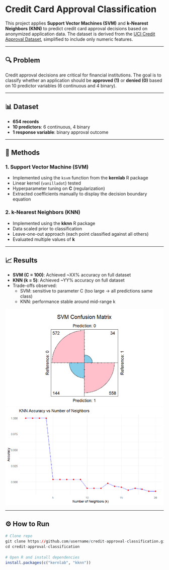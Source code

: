 # Credit Card Approval Classification

This project applies **Support Vector Machines (SVM)** and **k-Nearest Neighbors (KNN)** to predict credit card approval decisions based on anonymized application data. The dataset is derived from the [UCI Credit Approval Dataset](https://archive.ics.uci.edu/ml/datasets/Credit+Approval), simplified to include only numeric features.

---

## 🔍 Problem
Credit approval decisions are critical for financial institutions. The goal is to classify whether an application should be **approved (1)** or **denied (0)** based on 10 predictor variables (6 continuous and 4 binary).

---

## 📊 Dataset
- **654 records**
- **10 predictors**: 6 continuous, 4 binary
- **1 response variable**: binary approval outcome

---

## 🧪 Methods
### 1. Support Vector Machine (SVM)
- Implemented using the `ksvm` function from the **kernlab** R package
- Linear kernel (`vanilladot`) tested
- Hyperparameter tuning on **C** (regularization)
- Extracted coefficients manually to display the decision boundary equation

### 2. k-Nearest Neighbors (KNN)
- Implemented using the **kknn** R package
- Data scaled prior to classification
- Leave-one-out approach (each point classified against all others)
- Evaluated multiple values of **k**

---

## 📈 Results
- **SVM (C = 100)**: Achieved ~XX% accuracy on full dataset
- **KNN (k = 5)**: Achieved ~YY% accuracy on full dataset
- Trade-offs observed:
  - SVM: sensitive to parameter C (too large → all predictions same class)
  - KNN: performance stable around mid-range k

![Confusion Matrix - SVM](results/svm_confusion_matrix.png)
![Accuracy vs k - KNN](results/knn_accuracy_plot.png)

---

## ⚙️ How to Run
```R
# Clone repo
git clone https://github.com/username/credit-approval-classification.git
cd credit-approval-classification

# Open R and install dependencies
install.packages(c("kernlab", "kknn"))

